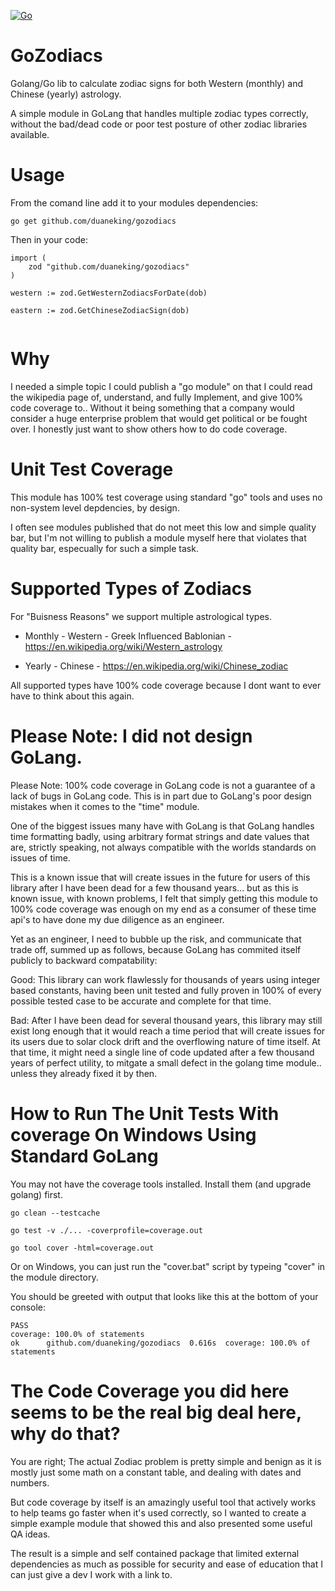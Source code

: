 [![Go](https://github.com/duaneking/gozodiacs/actions/workflows/go.yml/badge.svg)](https://github.com/duaneking/gozodiacs/actions/workflows/go.yml)

# GoZodiacs

Golang/Go lib to calculate zodiac signs for both Western (monthly) and Chinese (yearly) astrology.

A simple module in GoLang that handles multiple zodiac types correctly, without the bad/dead code or poor test posture of other zodiac libraries available.

# Usage

From the comand line add it to your modules dependencies:

```go get github.com/duaneking/gozodiacs```

Then in your code:

```
import (
	zod "github.com/duaneking/gozodiacs"
)

western := zod.GetWesternZodiacsForDate(dob)

eastern := zod.GetChineseZodiacSign(dob)
  
```

# Why
I needed a simple topic I could publish a "go module" on that I could read the wikipedia page of, understand, and fully Implement, and give 100% code coverage to.. Without it being something that a company would consider a huge enterprise problem that would get political or be fought over. I honestly just want to show others how to do code coverage.

# Unit Test Coverage
This module has 100% test coverage using standard "go" tools and uses no non-system level depdencies, by design.

I often see modules published that do not meet this low and simple quality bar, but I'm not willing to publish a module myself here that violates that quality bar, especually for such a simple task.

# Supported Types of Zodiacs
For "Buisness Reasons" we support multiple astrological types.
- Monthly - Western - Greek Influenced Bablonian - https://en.wikipedia.org/wiki/Western_astrology

- Yearly - Chinese - https://en.wikipedia.org/wiki/Chinese_zodiac

All supported types have 100% code coverage because I dont want to ever have to think about this again.

# Please Note: I did not design GoLang.

Please Note: 100% code coverage in GoLang code is not a guarantee of a lack of bugs in GoLang code. This is in part due to GoLang's poor design mistakes when it comes to the "time" module.

One of the biggest issues many have with GoLang is that GoLang handles time formatting badly, using arbitrary format strings and date values that are, strictly speaking, not always compatible with the worlds standards on issues of time.

This is a known issue that will create issues in the future for users of this library after I have been dead for a few thousand years... but as this is known issue, with known problems, I felt that simply getting this module to 100% code coverage was enough on my end as a consumer of these time api's to have done my due diligence as an engineer.

Yet as an engineer, I need to bubble up the risk, and communicate that trade off, summed up as follows, because GoLang has commited itself publicly to backward compatability:

Good: This library can work flawlessly for thousands of years using integer based constants, having been unit tested and fully proven in 100% of every possible tested case to be accurate and complete for that time.

Bad: After I have been dead for several thousand years, this library may still exist long enough that it would reach a time period that will create issues for its users due to solar clock drift and the overflowing nature of time itself. At that time, it might need a single line of code updated after a few thousand years of perfect utility, to mitgate a small defect in the golang time module.. unless they already fixed it by then.

# How to Run The Unit Tests With coverage On Windows Using Standard GoLang

You may not have the coverage tools installed.  Install them (and upgrade golang) first.

```
go clean --testcache

go test -v ./... -coverprofile=coverage.out

go tool cover -html=coverage.out
```

Or on Windows, you can just run the "cover.bat" script by typeing "cover" in the module directory.

You should be greeted with output that looks like this at the bottom of your console:

```
PASS
coverage: 100.0% of statements
ok      github.com/duaneking/gozodiacs  0.616s  coverage: 100.0% of statements
```

# The Code Coverage you did here seems to be the real big deal here, why do that?
You are right; The actual Zodiac problem is pretty simple and benign as it is mostly just some math on a constant table, and dealing with dates and numbers.

But code coverage by itself is an amazingly useful tool that actively works to help teams go faster when it's used correctly, so I wanted to create a simple example module that showed this and also presented some useful QA ideas.

The result is a simple and self contained package that limited external dependencies as much as possible for security and ease of education that I can just give a dev I work with a link to.
